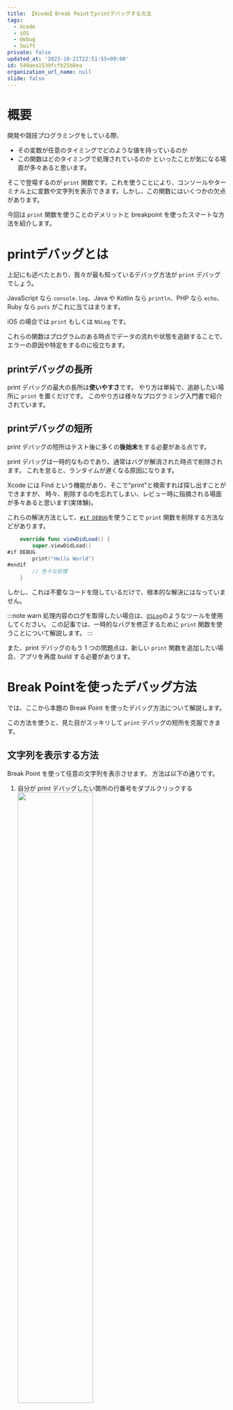 ```yaml
---
title: 【Xcode】Break Pointでprintデバッグする方法
tags:
  - Xcode
  - iOS
  - debug
  - Swift
private: false
updated_at: '2023-10-21T22:51:55+09:00'
id: 540aea1539fcfb25b8ea
organization_url_name: null
slide: false
---
```

<!-- textlint-disable -->
# 概要
開発や競技プログラミングをしている際、
- その変数が任意のタイミングでどのような値を持っているのか
- この関数はどのタイミングで処理されているのか
といったことが気になる場面が多々あると思います。

そこで登場するのが `print` 関数です。これを使うことにより、コンソールやターミナル上に変数や文字列を表示できます。しかし、この関数にはいくつかの欠点があります。

今回は `print` 関数を使うことのデメリットと breakpoint を使ったスマートな方法を紹介します。


# printデバッグとは
上記にも述べたとおり、我々が最も知っているデバッグ方法が `print` デバッグでしょう。

JavaScript なら `console.log`、Java や Kotlin なら `println`、PHP なら `echo`、Ruby なら `puts` がこれに当てはまります。

iOS の場合では `print` もしくは `NSLog` です。

これらの関数はプログラムのある時点でデータの流れや状態を追跡することで、エラーの原因や特定をするのに役立ちます。

## printデバッグの長所
print デバッグの最大の長所は**使いやすさ**です。
やり方は単純で、追跡したい場所に `print` を置くだけです。
このやり方は様々なプログラミング入門書で紹介されています。

## printデバッグの短所
print デバッグの短所はテスト後に多くの**後始末**をする必要がある点です。

print デバッグは一時的なものであり、通常はバグが解消された時点で削除されます。
これを怠ると、ランタイムが遅くなる原因になります。

Xcode には Find という機能があり、そこで"print"と検索すれば探し出すことができますが、
時々、削除するのを忘れてしまい、レビュー時に指摘される場面が多々あると思います(実体験)。

これらの解決方法として、[`#if DEBUG`](https://zenn.dev/kyome/articles/0b6a689776c9c69b4026)を使うことで `print` 関数を削除する方法などがあります。

```Swift:Sample.swift
    override func viewDidLoad() {
        super.viewDidLoad()
#if DEBUG
        print("Hello World")
#endif
        // 色々な処理
    }
```

しかし、これは不要なコードを隠しているだけで、根本的な解決にはなっていません。

:::note warn
処理内容のログを取得したい場合は、[`OSLog`](https://developer.apple.com/documentation/os/oslog)のようなツールを使用してください。
この記事では、一時的なバグを修正するために `print` 関数を使うことについて解説します。
:::

また、print デバッグのもう 1 つの問題点は、新しい `print` 関数を追加したい場合、アプリを再度 build する必要があります。




# Break Pointを使ったデバッグ方法

では、ここから本題の Break Point を使ったデバッグ方法について解説します。

この方法を使うと、見た目がスッキリして `print` デバッグの短所を克服できます。

## 文字列を表示する方法
Break Point を使って任意の文字列を表示させます。
方法は以下の通りです。

1. 自分が print デバッグしたい箇所の行番号をダブルクリックする<img src="https://qiita-image-store.s3.ap-northeast-1.amazonaws.com/0/707293/da9d7e2e-1c29-5f28-ada5-52698cf3c397.png" width=60%>
2. 以下の画像のように、Break Point Editor を表示される<img src="https://qiita-image-store.s3.ap-northeast-1.amazonaws.com/0/707293/58ed6acc-356c-fa07-a31e-62baefe91333.png" width=60%>
3. **Add Action**ボタンをクリックし、**Log Message**を選択する。出力したい文字列を text フィールドに入力する
4. **Automatically continue after evaluating actions**をオンにする。これにより、この Break Point はデバッガが停止するのを防ぎます
<img src="https://qiita-image-store.s3.ap-northeast-1.amazonaws.com/0/707293/8768e1d0-3c79-4a02-5514-ef89043b82b3.png" width=60%>

これで、Break Point の行に達すると、コンソールにログメッセージが表示されます。
画像の場合だと `Hello World` と表示されます。


以上のように、必要なステップはとても少ないです。
そのため、`print` 関数のように手軽に設置することが可能だと思います。

## 変数を表示する
次に変数を表示する方法を解説します。
方法は以下の通りです。

1. 自分が print デバッグしたい箇所の行番号をダブルクリックする<img src="https://qiita-image-store.s3.ap-northeast-1.amazonaws.com/0/707293/b532fed4-2ce3-aa9d-c7ef-da9e6d92847a.png" width=60%>
2. 以下の画像のように、Break Point Editor を表示される<img src="https://qiita-image-store.s3.ap-northeast-1.amazonaws.com/0/707293/77f71558-d931-fea0-a52e-e230fd9f82b9.png" width=60%>
3. **Add Action**ボタンをクリックし、**Debugger Command**を選択する。出力したい任意のコマンドをテキストフィールドに入力します。`po print(hoge)` のように接頭辞を必ずつけてください
4. **Automatically continue after evaluating actions**をオンにする。これにより、この Break Point はデバッガが停止するのを防ぎます
<img src="https://qiita-image-store.s3.ap-northeast-1.amazonaws.com/0/707293/13c145fe-78df-f38a-b2e5-b4d9492b47b0.png" width=60%>

これで、ブレークポイントの行に達すると、コンソールに変数が表示されます。
この場合は、`101` が表示されます。

## 長所
以上のように、Break Point を使うことによってより多くの利点が得られます。

- あちらこちらに `print` 関数がないので、後始末が不要：ブレークポイントを無効にするか、削除すればなくなります
- 素早く動かすことができる：ドラックすることによって行を移動することが可能です
- アプリを再度 build する必要がなくなる：Break Point を追加・編集・削除・移動する際にアプリを再度コンパイルする必要がなくなります

## 参考文献


https://sarunw.com/posts/better-print-debugging-with-xcode-breakpoints/
<!-- textlint-enable -->